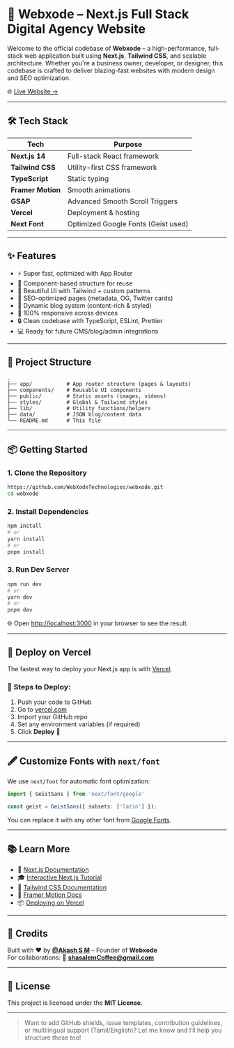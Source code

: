 # 🚀 Webxode – Next.js Full Stack Digital Agency Website

Welcome to the official codebase of **Webxode** – a high-performance, full-stack web application built using **Next.js**, **Tailwind CSS**, and scalable architecture. Whether you're a business owner, developer, or designer, this codebase is crafted to deliver blazing-fast websites with modern design and SEO optimization.

🌐 [Live Website →](https://webxode.vercel.app)

---

## 🛠 Tech Stack

| Tech             | Purpose                                  |
|------------------|-------------------------------------------|
| **Next.js 14**    | Full-stack React framework               |
| **Tailwind CSS**  | Utility-first CSS framework              |
| **TypeScript**    | Static typing                            |
| **Framer Motion** | Smooth animations                        |
| **GSAP**          | Advanced Smooth Scroll Triggers          |
| **Vercel**        | Deployment & hosting                     |
| **Next Font**     | Optimized Google Fonts (Geist used)      |

---

## ✨ Features

- ⚡️ Super fast, optimized with App Router
- 🧩 Component-based structure for reuse
- 🎨 Beautiful UI with Tailwind + custom patterns
- 🧠 SEO-optimized pages (metadata, OG, Twitter cards)
- 💬 Dynamic blog system (content-rich & styled)
- 📱 100% responsive across devices
- 🔒 Clean codebase with TypeScript, ESLint, Prettier
- 💻 Ready for future CMS/blog/admin integrations

---

## 📁 Project Structure

```
.
├── app/           # App router structure (pages & layouts)
├── components/    # Reusable UI components
├── public/        # Static assets (images, videos)
├── styles/        # Global & Tailwind styles
├── lib/           # Utility functions/helpers
├── data/          # JSON blog/content data
└── README.md      # This file
```

---

## 📦 Getting Started

### 1. Clone the Repository

```bash
https://github.com/WebXodeTechnologies/webxode.git
cd webxode
```

### 2. Install Dependencies

```bash
npm install
# or
yarn install
# or
pnpm install
```

### 3. Run Dev Server

```bash
npm run dev
# or
yarn dev
# or
pnpm dev
```

🌐 Open [http://localhost:3000](http://localhost:3000) in your browser to see the result.

---

## 🚀 Deploy on Vercel

The fastest way to deploy your Next.js app is with [Vercel](https://vercel.com).

### 🧾 Steps to Deploy:

1. Push your code to GitHub
2. Go to [vercel.com](https://vercel.com)
3. Import your GitHub repo
4. Set any environment variables (if required)
5. Click **Deploy** 🎉

---

## 🖋 Customize Fonts with `next/font`

We use `next/font` for automatic font optimization:

```ts
import { GeistSans } from 'next/font/google'

const geist = GeistSans({ subsets: ['latin'] });
```

You can replace it with any other font from [Google Fonts](https://fonts.google.com/).

---

## 📚 Learn More

- 📘 [Next.js Documentation](https://nextjs.org/docs)
- 🎓 [Interactive Next.js Tutorial](https://nextjs.org/learn)
- 💅 [Tailwind CSS Documentation](https://tailwindcss.com/docs)
- 🧠 [Framer Motion Docs](https://www.framer.com/motion/)
- 📦 [Deploying on Vercel](https://nextjs.org/docs/app/building-your-application/deploying)

---

## 🙌 Credits

Built with ❤️ by **[@Akash S M](https://github.com/yourusername)** – Founder of **Webxode**  
For collaborations: 📧 **shasalemCoffee@gmail.com**

---

## 📄 License

This project is licensed under the **MIT License**.

---

> Want to add GitHub shields, issue templates, contribution guidelines, or multilingual support (Tamil/English)? Let me know and I’ll help you structure those too!